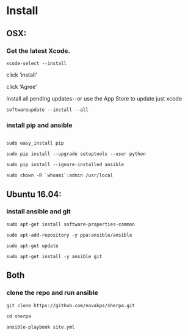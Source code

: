 # Install

## OSX:

### Get the latest Xcode.

```
xcode-select --install
```
click ‘install’

click ‘Agree’


Install all pending updates--or use the App Store to update just xcode

```
softwareupdate --install --all
```

### install pip and ansible

```

sudo easy_install pip

sudo pip install --upgrade setuptools --user python

sudo pip install --ignore-installed ansible

sudo chown -R `whoami`:admin /usr/local

```

## Ubuntu 16.04:

### install ansible and git

```
sudo apt-get install software-properties-common

sudo apt-add-repository -y ppa:ansible/ansible

sudo apt-get update

sudo apt-get install -y ansible git

```
## Both

### clone the repo and run ansible

```
git clone https://github.com/novakps/sherpa.git

cd sherpa

ansible-playbook site.yml
```
